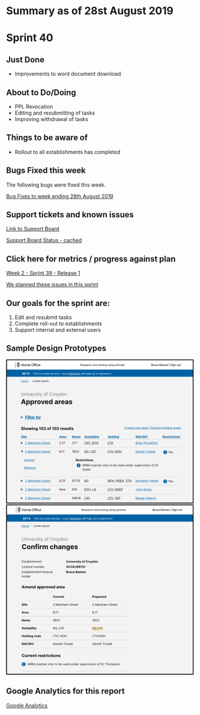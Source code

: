 # Summary as of 28st August 2019 

# Sprint 40

## Just Done
* Improvements to word document download

## About to Do/Doing
* PPL Revocation
* Editing and resubmitting of tasks
* Improving withdrawal of tasks

## Things to be aware of
* Rollout to all establishments has completed

## Bugs Fixed this week
The following bugs were fixed this week.

[Bug Fixes to week ending 28th August 2019](graphs/bugs28082019.jpg)

## Support tickets and known issues
[Link to Support Board](https://jira.digital.homeoffice.gov.uk/secure/RapidBoard.jspa?rapidView=331&selectedIssue=ALS-47)

[Support Board Status - cached](graphs/supportBoard28082019.jpg)

## Click here for metrics / progress against plan
[Week 2 - Sprint 39 - Release 1](graphs/progress28082019.png)

[We planned these issues in this sprint](graphs/sprint28082019.png)


## Our goals for the sprint are:
1. Edit and resubmit tasks 
2. Complete roll-out to establishments 
3. Support internal and external users

## Sample Design Prototypes
<a href="graphs/proto1_28082019.png"><img src="graphs/proto1_28082019.png" alt="HTML5 Icon" width="600" style="border:2px solid black"></a>
<br>
<a href="graphs/proto2_28082019.png"><img src="graphs/proto2_28082019.png" alt="HTML5 Icon" width="600" style="border:2px solid black"></a>
<br>

## Google Analytics for this report
[Google Analytics](graphs/GA28082019.jpg)

